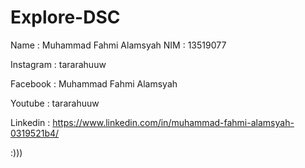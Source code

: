# Explore-DSC

Name : Muhammad Fahmi Alamsyah
NIM : 13519077

Instagram : tararahuuw

Facebook : Muhammad Fahmi Alamsyah

Youtube : tararahuuw

Linkedin : https://www.linkedin.com/in/muhammad-fahmi-alamsyah-0319521b4/

:)))
